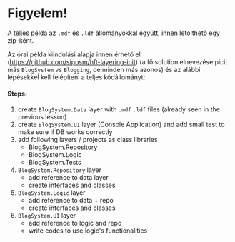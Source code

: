 # Figyelem!

A teljes példa az `.mdf` és `.ldf` állományokkal együtt, [innen](http://users.nik.uni-obuda.hu/siposm/lactures/HFT/layering.zip) letölthető egy zip-ként.

Az órai példa kiindulási alapja innen érhető el (https://github.com/siposm/hft-layering-init) (a fő solution elnevezése picit más `BlogSystem` vs `Blogging`, de minden más azonos) és az alábbi lépésekkel kell felépíteni a teljes kódállományt:

#### Steps:

1. create `BlogSystem.Data` layer with `.mdf` `.ldf` files (already seen in the previous lesson)
1. create `BlogSystem.UI` layer (Console Application) and add small test to make sure if DB works correctly
1. add following layers / projects as class libraries
    - BlogSystem.Repository
    - BlogSystem.Logic
    - BlogSystem.Tests
1. `BlogSystem.Repository` layer
    - add reference to data layer
    - create interfaces and classes
1. `BlogSystem.Logic` layer
    - add reference to data + repo
    - create interfaces and classes
1. `BlogSystem.UI` layer
    - add reference to logic and repo
    - write codes to use logic's functionalities
